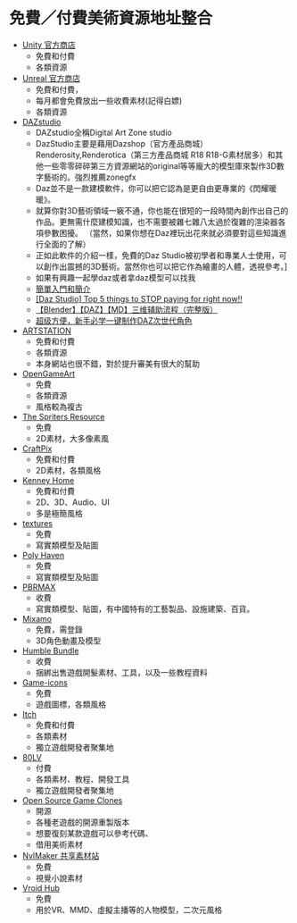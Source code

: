 # 免費／付費美術資源地址整合
- [Unity 官方商店](https://assetstore.unity.com/)
  - 免費和付費
  - 各類資源
- [Unreal 官方商店](https://www.unrealengine.com/marketplace/zh-CN/store)
  - 免費和付費，
  - 每月都會免費放出一些收費素材(記得白嫖)
  - 各類資源
- [DAZstudio](https://www.daz3d.com/) 
  - DAZstudio全稱Digital Art Zone studio
  - DazStudio主要是藉用Dazshop（官方產品商城）Renderosity,Renderotica（第三方產品商城 R18 R18-G素材居多）和其他一些零零碎碎第三方資源網站的original等等龐大的模型庫來製作3D數字藝術的。強烈推薦zonegfx
  - Daz並不是一款建模軟件，你可以把它認為是更自由更專業的《閃耀暖暖》。
  - 就算你對3D藝術領域一竅不通，你也能在很短的一段時間內創作出自己的作品。更無需什麼建模知識，也不需要被雜七雜八太過於復雜的渲染器各項參數困擾。 （當然，如果你想在Daz裡玩出花來就必須要對這些知識進行全面的了解）
  - 正如此軟件的介紹一樣，免費的Daz Studio被初學者和專業人士使用，可以創作出震撼的3D藝術。當然你也可以把它作為繪畫的人體，透視參考。]
  - 如果有興趣一起學daz或者拿daz模型可以找我
  - [簡單入門和簡介](https://www.zhihu.com/question/349290837)
  - [[Daz Studio] Top 5 things to STOP paying for right now!!](https://www.youtube.com/watch?v=TOKM3CEJdOQ&ab_channel=GameDeveloperTraining)
  - [【Blender】【DAZ】【MD】三维辅助流程（完整版）](https://www.bilibili.com/video/BV1i8411x7xD/?spm_id_from=333.337.search-card.all.click&vd_source=c8f797eb0ed2b9ae031c806a2b48a232)
  - [超级方便，新手必学一键制作DAZ次世代角色](https://www.bilibili.com/video/BV1zR4y1w7gE/?spm_id_from=333.337.search-card.all.click&vd_source=c8f797eb0ed2b9ae031c806a2b48a232)
- [ARTSTATION](https://www.artstation.com/marketplace/game-dev)
  - 免費和付費
  - 各類資源
  - 本身網站也很不錯，對於提升審美有很大的幫助
- [OpenGameArt](https://opengameart.org/)
  - 免費
  - 各類資源
  - 風格較為複古
- [The Spriters Resource](https://www.spriters-resource.com/)
  - 免費
  - 2D素材，大多像素風
- [CraftPix](https://craftpix.net/)
  - 免費和付費
  - 2D素材，各類風格
- [Kenney Home](https://kenney.nl/assets)
  - 免費和付費
  - 2D、3D、Audio、UI
  - 多是極簡風格
- [textures](https://www.textures.com/library)
  - 免費
  - 寫實類模型及貼圖
- [Poly Haven](https://polyhaven.com/)
  - 免費
  - 寫實類模型及貼圖
- [PBRMAX](https://pbrmax.com/)
  - 收費
  - 寫實類模型、貼圖，有中國特有的工藝製品、設施建築、百貨。
- [Mixamo](https://www.mixamo.com/)
  - 免費，需登錄
  - 3D角色動畫及模型
- [Humble Bundle](https://www.humblebundle.com/)
  - 收費
  - 捆綁出售遊戲開髮素材、工具，以及一些教程資料
- [Game-icons](https://game-icons.net/)
  - 免費
  - 遊戲圖標，各類風格
- [Itch](https://itch.io/game-assets)
  - 免費和付費
  - 各類素材
  - 獨立遊戲開發者聚集地
- [80LV](https://80.lv/workshops/)
  - 付費
  - 各類素材、教程、開發工具
  -  獨立遊戲開發者聚集地
- [Open Source Game Clones](https://osgameclones.com/)
  - 開源
  - 各種老遊戲的開源重製版本
  - 想要復刻某款遊戲可以參考代碼、
  - 借用美術素材
- [NvlMaker 共享素材站](https://www.nvlmaker.net/material.html)
  - 免費
  - 視覺小說素材
- [Vroid Hub](https://hub.vroid.com/)
  - 免費
  - 用於VR、MMD、虛擬主播等的人物模型，二次元風格